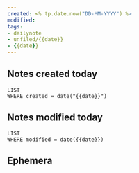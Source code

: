 ```yaml
---
created: <% tp.date.now("DD-MM-YYYY") %>
modified: 
tags: 
- dailynote 
- unfiled/{{date}} 
- {{date}} 
---
```

## Notes created today
```dataview
LIST
WHERE created = date("{{date}}")
```
## Notes modified today
```dataview
LIST
WHERE modified = date({{date}})
```

## Ephemera

